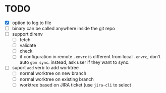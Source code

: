 # TODO
- [x] option to log to file
- [ ] binary can be called anywhere inside the git repo
- [ ] support direnv
    - [ ] fetch
    - [ ] validate
    - [ ] check
    - [ ] if configuration in remote `.envrc` is different from local `.envrc`, don't auto `gbm sync`. instead, ask user if they want to sync.
- [ ] suport `add` verb to add worktree
    - [ ] normal worktree on new branch
    - [ ] normal worktree on existing branch
    - [ ] worktree based on JIRA ticket (use `jira-cli` to select 

